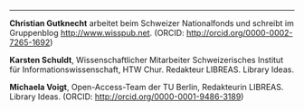 ---
**Christian Gutknecht** arbeitet beim Schweizer Nationalfonds und schreibt im Gruppenblog <http://www.wisspub.net>. (ORCID: <http://orcid.org/0000-0002-7265-1692>)

**Karsten Schuldt**, Wissenschaftlicher Mitarbeiter Schweizerisches Institut für Informationswissenschaft, HTW Chur. Redakteur LIBREAS. Library Ideas. 

**Michaela Voigt**, Open-Access-Team der TU Berlin, Redakteurin LIBREAS. Library Ideas. (ORCID: <http://orcid.org/0000-0001-9486-3189>)
